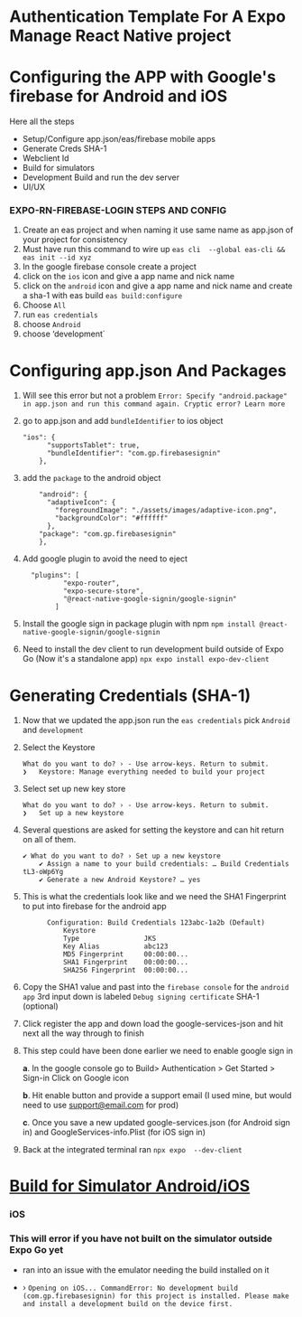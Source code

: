 # Authentication Template For A Expo Manage React Native project

# Configuring the APP with Google's firebase for Android and iOS

Here all the steps

- Setup/Configure app.json/eas/firebase mobile apps
- Generate Creds SHA-1
- Webclient Id
- Build for simulators
- Development Build and run the dev server
- UI/UX

### EXPO-RN-FIREBASE-LOGIN STEPS AND CONFIG

1. Create an eas project and when naming it use same name as app.json of your project for consistency
2. Must have run this command to wire up `eas cli  --global eas-cli && eas init --id xyz`
3. In the google firebase console create a project
4. click on the `ios` icon and give a app name and nick name
5. click on the `android` icon and give a app name and nick name and create a sha-1 with eas build `eas build:configure`
6. Choose `All`
7. run `eas credentials`
8. choose `Android`
9. choose ‘development`

# Configuring app.json And Packages

1. Will see this error but not a problem `Error: Specify "android.package" in app.json and run this command again. Cryptic error? Learn more`
2. go to app.json and add `bundleIdentifier` to ios object

   ```
   "ios": {
         "supportsTablet": true,
         "bundleIdentifier": "com.gp.firebasesignin"
       },
   ```

3. add the `package` to the android object

   ```
       "android": {
         "adaptiveIcon": {
           "foregroundImage": "./assets/images/adaptive-icon.png",
           "backgroundColor": "#ffffff"
         },
       "package": "com.gp.firebasesignin"
       },
   ```

4. Add google plugin to avoid the need to eject

   ```
     "plugins": [
             "expo-router",
             "expo-secure-store",
             "@react-native-google-signin/google-signin"
           ]
   ```

5. Install the google sign in package plugin with npm `npm install @react-native-google-signin/google-signin `
6. Need to install the dev client to run development build outside of Expo Go (Now it's a standalone app) `npx expo install expo-dev-client`

# Generating Credentials (SHA-1)

1. Now that we updated the app.json run the `eas credentials` pick `Android` and `development`

2. Select the Keystore

   ```
   What do you want to do? › - Use arrow-keys. Return to submit.
   ❯   Keystore: Manage everything needed to build your project
   ```

3. Select set up new key store

   ```
   What do you want to do? › - Use arrow-keys. Return to submit.
   ❯   Set up a new keystore
   ```

4. Several questions are asked for setting the keystore and can hit return on all of them.
   ```
   ✔ What do you want to do? › Set up a new keystore
       ✔ Assign a name to your build credentials: … Build Credentials tL3-oWp6Yg
       ✔ Generate a new Android Keystore? … yes
   ```
5. This is what the credentials look like and we need the SHA1 Fingerprint to put into firebase for the android app

   ```
         Configuration: Build Credentials 123abc-1a2b (Default)
             Keystore
             Type                JKS
             Key Alias           abc123
             MD5 Fingerprint     00:00:00...
             SHA1 Fingerprint    00:00:00...
             SHA256 Fingerprint  00:00:00...
   ```

6. Copy the SHA1 value and past into the `firebase console` for the `android app` 3rd input down is labeled `Debug signing certificate` SHA-1 (optional)

7. Click register the app and down load the google-services-json and hit next all the way through to finish

8. This step could have been done earlier we need to enable google sign in

   **a**. In the google console go to Build> Authentication > Get Started > Sign-in Click on Google icon

   **b**. Hit enable button and provide a support email (I used mine, but would need to use support@email.com for prod)

   **c**. Once you save a new updated google-services.json (for Android sign in) and GoogleServices-info.Plist (for iOS sign in)

9. Back at the integrated terminal ran `npx expo  --dev-client`

# [Build for Simulator Android/iOS](https://docs.expo.dev/develop/development-builds/create-a-build/#create-a-build-for-emulatorsimulator)

### iOS

### This will error if you have not built on the simulator outside Expo Go yet

- ran into an issue with the emulator needing the build installed on it
- › `Opening on iOS...
CommandError: No development build (com.gp.firebasesignin) for this project is installed. Please make and install a development build on the device first.`
  <!-- - Ran this command to install on the iOS emulator `eas build --profile development-simulator --platform ios`
- This led me to second issue so `Missing build profile in eas.json: development-simulator`
- Ran this command next `eas build:run -p ios` This didn;t work -->

- cause I needed to add to eas.json
  ```
        "preview": {
        "distribution": "internal",
            "ios": {
              "simulator": true
            }
        },
  ```
  - Then run `eas build -p ios --profile preview` it does not have be named profile it could be named local, dev etc. The build will take a while.
  - After the barcode show up and build finishes, Select Y to run on simulator
  - To run the latest build `eas build:run -p ios --latest`
  - The simulator will launch the app from the development build

## Android

## This will error if you have not built on the simulator outside Expo Go yet

`CommandError: No development build (com.gp.firebasesignin) for this project is installed. Please make and install a development build on the device first.
Learn more: https://docs.expo.dev/development/build/`

- Run this command `eas build -p android --profile preview`
- Select Y when prompted to install build on simulator

# Set Up Web Client Id - secrets

Set up environmental var on eas for google-services.json and the GoogleService-Info.plist.
DO NOT CHECK THESE INTO THE PROJECT WITH VERSION CONTROL
run two commands below :

1. `eas secret:create --scope project --name GOOGLE_SERVICES_JSON --type file --value /Users/gregpetropoulos/Downloads/google-services.json`

2. `eas secret:create --scope project --name GOOGLE_SERVICES_INFOPLIST --type file --value /Users/gregpetropoulos/Downloads/GoogleService-Info.plist`

3. Change NAMESPACE of `app.json` to `app.config.js` to make it an object and add the `export default` at the top of file so we can gain access to the environment variable via process env

- ex:
  ```javascript
  app.config.js
        export default {
                        expo: {
                          name: "auth-app-template",
                          slug: "expo-login-template",
                          ...
                        }
  ```

4. In the app.config.js inside the ios object specify

- ex:
  ```
    ios: {
          supportsTablet: true,
          bundleIdentifier: "com.gp.firebasesignin",
          googleServicesFile:process.env.GOOGLE_SERVICES_INFOPLIST,
        }
  ```

5. In the app.config.js inside the android object specify
   - ex:
     ```
       android: {
           adaptiveIcon: {
             foregroundImage: './assets/images/adaptive-icon.png',
             backgroundColor: '#ffffff'
           },
           package: 'com.gp.firebasesignin',
           googleServicesFile: process.env.GOOGLE_SERVICES_JSON
         },
     ```

# Development Build for Platforms/Devices

[Installing build on the simulator](https://docs.expo.dev/build-reference/simulators/#installing-build-on-the-simulator)

- Development build on iOS simulator: `eas build -p ios --profile development`
- Development build on Android simulator: `eas build -p android --profile development`
- Once the build completes you can run `npx expo start --dev-client` to run the dev build and see live changes

# UI/UX
  (Create sign in and get Webclient id)

  ### Create sign in

Implemented this in the sign in page to POC then will later implement into the context

    ```javascript
    sing-in.ts

    // imports
    import { useState, useEffect } from 'react';
    import {GoogleSignin,GoogleSigninButton} from '@react-native-google-signin/google-signin';

    export default function SignIn() {
    const [error, setError] = useState(null); //google sign in
    const [userInfo, setUserInfo] = useState(null); //google sing in

      useEffect(() => {
      GoogleSignin.configure();
    }, []);

    const googleSignIn = async (): Promise<void> => {
      try {
        await GoogleSignin.hasPlayServices();

        const user: any = await GoogleSignin.signIn();
        setUserInfo(user);
        setError(null);
      } catch (e: any) {
        setError(e);
      }
    };

    const googleLogout = (): void => {
      setUserInfo(null);
      GoogleSignin.revokeAccess();
      GoogleSignin.signOut();
    };
    // ======Google Sign in======

    ...more code

    return {

      // more code...

    {/*
          ===================
          ===================
          Needs to be imp with ctx
          ==================
          ==================
          */}
          <Text>Google Sign in</Text>
          <Text>{JSON.stringify({ error })}</Text>
          {userInfo && <Text>{JSON.stringify({ userInfo })}</Text>}
          {userInfo ? (
            <Button onPress={googleLogout}>Logout</Button>
          ) : (
            <GoogleSigninButton
              size={GoogleSigninButton.Size.Standard}
              color={GoogleSigninButton.Color.Dark}
              onPress={googleSignIn}
            />
          )}

          {/*
          ===================
          ===================
          Needs to be imp with ctx
          ==================
          ==================
          */}

      // more code...
    }
    }
    ```

### Get the weClientId
- The google-services.json file downloaded earlier from the firebase console has property `client_id`, be aware there are several of them and we need the one that has `client_type=3`
    ```
            {
              "client_id": "abc123.apps.googleusercontent.com",//this is the webClientId 
              "client_type": 3
            }
    ```
- Add the webClientId into the GoogleSignin.configure() like so :
  ```javascript
    GoogleSignin.configure({webClientId:"abc123"})
  ```
  # Last step run the dev server on the development build to see everything is working 
  - npx expo --dev-client